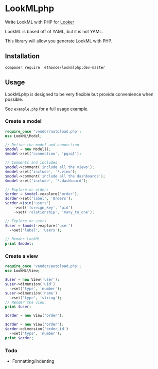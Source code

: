 # LookMLphp

Write LookML with PHP for [Looker](https://looker.com)

LookML is based off of YAML, but it is not YAML.

This library will allow you generate LookML with PHP.

## Installation
`composer require  ethosce/lookmlphp:dev-master`

## Usage
LookMLphp is designed to be very flexible but provide convenience when possible.

See `example.php` for a full usage example.

### Create a model
```php
require_once 'vendor/autoload.php';
use LookML\Model;

// Define the model and connection
$model = new Model();
$model->set('connection', 'pgsql');

// Comments and includes
$model->comment('include all the views');
$model->set('include', '*.view');
$model->comment('include all the dashboards');
$model->set('include', '*.dashboard');

// Explore on orders
$order = $model->explore('order');
$order->set('label', 'Orders');
$order->join('users')
    ->set('foreign_key', 'uid')
    ->set('relationship', 'many_to_one');

// Explore on users
$user = $model->explore('user')
  ->set('label', 'Users');
  
// Render LookML
print $model;
```

### Create a view
```php
require_once 'vendor/autoload.php';
use LookML\View;

$user = new View('user');
$user->dimension('uid')
  ->set('type', 'number');
$user->dimension('name')
  ->set('type', 'string');
// Render the view.
print $user;

$order = new View('order');

$order = new View('order');
$order->dimension('order_id')
  ->set('type', 'number');
print $order;
```

### Todo
- Formatting/indenting
